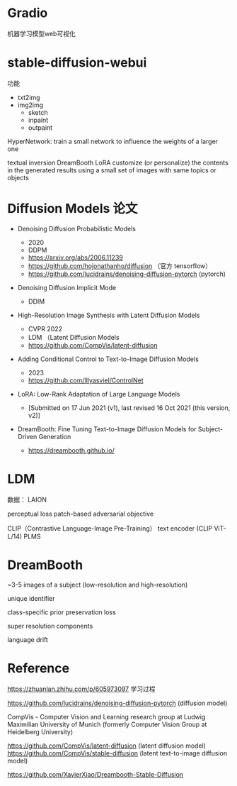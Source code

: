 

# Gradio 

机器学习模型web可视化

# stable-diffusion-webui

功能

- txt2img
- img2img
    - sketch
    - inpaint
    - outpaint


HyperNetwork: train a small network to influence the weights of a larger one

textual inversion
DreamBooth 
LoRA
customize (or personalize) the contents in the generated results using a small set of images with same topics or objects

# Diffusion Models 论文


- Denoising Diffusion Probabilistic Models 
    - 2020
    - DDPM
    - https://arxiv.org/abs/2006.11239
    - https://github.com/hojonathanho/diffusion （官方 tensorflow）
    - https://github.com/lucidrains/denoising-diffusion-pytorch (pytorch)

- Denoising Diffusion Implicit Mode
    - DDIM

- High-Resolution Image Synthesis with Latent Diffusion Models
    - CVPR 2022
    - LDM （Latent Diffusion Models
    - https://github.com/CompVis/latent-diffusion


- Adding Conditional Control to Text-to-Image Diffusion Models
    - 2023
    - https://github.com/lllyasviel/ControlNet


- LoRA: Low-Rank Adaptation of Large Language Models
    - [Submitted on 17 Jun 2021 (v1), last revised 16 Oct 2021 (this version, v2)]
    
- DreamBooth: Fine Tuning Text-to-Image Diffusion Models for Subject-Driven Generation
    - https://dreambooth.github.io/


# LDM

数据： LAION

perceptual loss
patch-based adversarial objective

CLIP（Contrastive Language-Image Pre-Training）
text encoder (CLIP ViT-L/14) 
PLMS

# DreamBooth

~3-5 images of a subject (low-resolution and high-resolution)

unique identifier

class-specific prior preservation loss

super resolution components


language drift


# Reference

https://zhuanlan.zhihu.com/p/605973097 学习过程

https://github.com/lucidrains/denoising-diffusion-pytorch  (diffusion model)



CompVis - Computer Vision and Learning research group at Ludwig Maximilian University of Munich (formerly Computer Vision Group at Heidelberg University)

https://github.com/CompVis/latent-diffusion (latent diffusion model)
https://github.com/CompVis/stable-diffusion (latent text-to-image diffusion model)



https://github.com/XavierXiao/Dreambooth-Stable-Diffusion